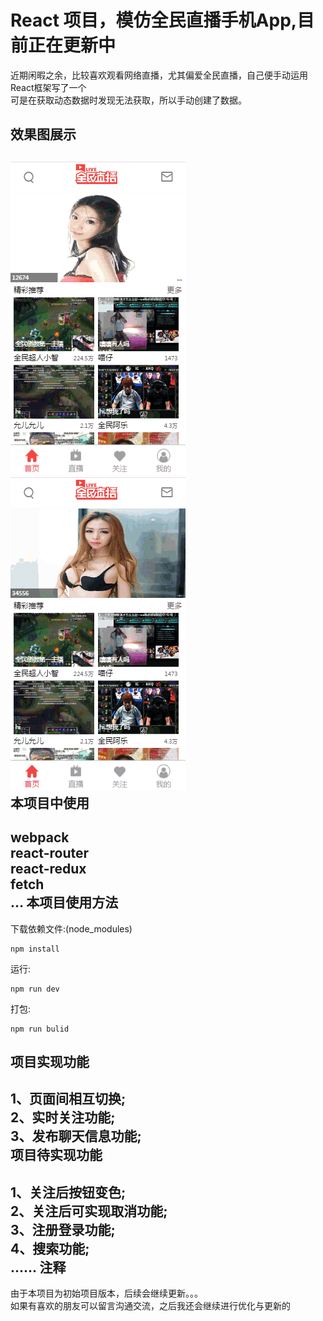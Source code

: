 React 项目，模仿全民直播手机App,目前正在更新中
===============================================

近期闲暇之余，比较喜欢观看网络直播，尤其偏爱全民直播，自己便手动运用React框架写了一个<br/>
可是在获取动态数据时发现无法获取，所以手动创建了数据。<br/>

效果图展示
--------------------------------------------
![](https://github.com/pandaClose/myHoney/raw/master/photo/1.gif)
<br/>
![](https://github.com/pandaClose/myHoney/raw/master/photo/2.gif)
<br/>
本项目中使用
-----------------------------------------------
webpack<br/>
react-router<br/>
react-redux<br/>
fetch<br/>
...
本项目使用方法
-------------------------------------------------------
下载依赖文件:(node_modules)<br/>
```npm
npm install
```
运行:<br/>
```npm
npm run dev
```
打包:<br/>
```npm
npm run bulid
```
项目实现功能
--------------------------------------------------
1、页面间相互切换;<br/>
2、实时关注功能;<br/>
3、发布聊天信息功能;<br/>
项目待实现功能
--------------------------------------------------------
1、关注后按钮变色;<br/>
2、关注后可实现取消功能;<br/>
3、注册登录功能;<br/>
4、搜索功能;<br/>
......
注释
--------------------------------------------------------------
由于本项目为初始项目版本，后续会继续更新。。。<br/>
如果有喜欢的朋友可以留言沟通交流，之后我还会继续进行优化与更新的<br/>
